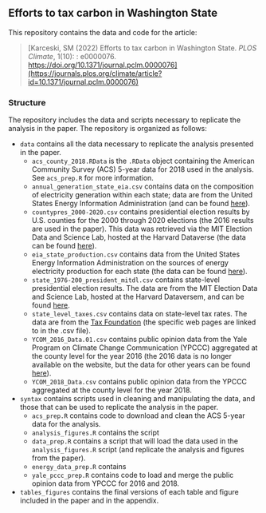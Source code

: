 ## Efforts to tax carbon in Washington State

This repository contains the data and code for the article:

> [Karceski, SM (2022) Efforts to tax carbon in Washington State. *PLOS Climate*, 1(10): : e0000076. https://doi.org/10.1371/journal.pclm.0000076](https://journals.plos.org/climate/article?id=10.1371/journal.pclm.0000076) 

### Structure 

The repository includes the data and scripts necessary to replicate the analysis in the paper. The repository is organized as follows: 

- `data` contains all the data necessary to replicate the analysis presented in the paper. 
  - `acs_county_2018.RData` is the `.RData` object containing the American Community Survey (ACS) 5-year data for 2018 used in the analysis. See `acs_prep.R` for more information. 
  - `annual_generation_state_eia.csv` contains data on the composition of electricity generation within each state; data are from the United States Energy Information Administration (and can be found [here](https://www.eia.gov/electricity/data/state/)). 
  - `countypres_2000-2020.csv` contains presidential election results by U.S. counties for the 2000 through 2020 elections (the 2016 results are used in the paper). This data was retrieved via the MIT Election Data and Science Lab, hosted at the Harvard Dataverse (the data can be found [here](https://dataverse.harvard.edu/dataset.xhtml?persistentId=doi:10.7910/DVN/VOQCHQ)).  
  - `eia_state_production.csv` contains data from the United States Energy Information Administration on the sources of energy electricity production for each state (the data can be found [here](https://www.eia.gov/electricity/data/state/)).
  - `state_1976-200_president_mitdl.csv` contains state-level presidential election results. The data are from the MIT Election Data and Science Lab, hosted at the Harvard Dataversem, and can be found  [here](https://dataverse.harvard.edu/dataset.xhtml?persistentId=doi:10.7910/DVN/42MVDX). 
  - `state_level_taxes.csv` contains data on state-level tax rates. The data are from the [Tax Foundation](https://taxfoundation.org/) (the specific web pages are linked to in the .csv file).  
  - `YCOM_2016_Data.01.csv` contains public opinion data from the Yale Program on Climate Change Communication (YPCCC) aggregated at the county level for the year 2016 (the 2016 data is no longer available on the website, but the data for other years can be found [here](https://climatecommunication.yale.edu/visualizations-data/ycom-us/)).
  - `YCOM_2018_Data.csv` contains public opinion data from the YPCCC aggregated at the county level for the year 2018. 
- `syntax` contains scripts used in cleaning and manipulating the data, and those that can be used to replicate the analysis in the paper. 
  - `acs_prep.R` contains code to download and clean the ACS 5-year data for the analysis. 
  - `analysis_figures.R` contains the script 
  - `data_prep.R` contains a script that will load the data used in the `analysis_figures.R` script (and replicate the analysis and figures from the paper). 
  - `energy_data_prep.R` contains 
  - `yale_pccc_prep.R` contains code to load and merge the public opinion data from YPCCC for 2016 and 2018. 
- `tables_figures` contains the final versions of each table and figure included in the paper and in the appendix. 
